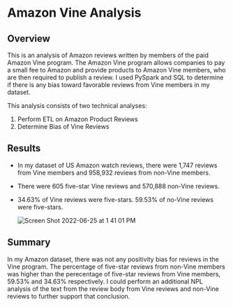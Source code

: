 # Amazon Vine Analysis
## Overview
This is an analysis of Amazon reviews written by members of the paid Amazon Vine program. The Amazon Vine program allows companies to pay a small fee to Amazon and provide products to Amazon Vine members, who are then required to publish a review. I used PySpark and SQL to determine if there is any bias toward favorable reviews from Vine members in my dataset.

This analysis consists of two technical analyses:
  1. Perform ETL on Amazon Product Reviews
  2. Determine Bias of Vine Reviews

## Results
  - In my dataset of US Amazon watch reviews, there were 1,747 reviews from Vine members and 958,932 reviews from non-Vine members.
  - There were 605 five-star Vine reviews and 570,888 non-Vine reviews.
  - 34.63% of Vine reviews were five-stars. 59.53% of no-Vine reviews were five-stars.

       ![Screen Shot 2022-06-25 at 1 41 01 PM](https://user-images.githubusercontent.com/100643519/175786494-f12cda59-9162-4a3f-bd2f-51a16de8cc1b.png)


## Summary
In my Amazon dataset, there was not any positivity bias for reviews in the Vine program. The percentage of five-star reviews from non-Vine members was higher than the perecentage of five-star reviews from Vine members, 59.53% and 34.63% respectively. I could perform an additional NPL analysis of the text from the review body from Vine reviews and non-Vine reviews to further support that conclusion.
